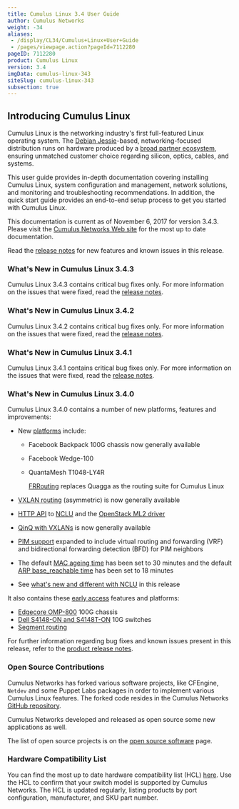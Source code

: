 ```yaml
---
title: Cumulus Linux 3.4 User Guide
author: Cumulus Networks
weight: -34
aliases:
 - /display/CL34/Cumulus+Linux+User+Guide
 - /pages/viewpage.action?pageId=7112280
pageID: 7112280
product: Cumulus Linux
version: 3.4
imgData: cumulus-linux-343
siteSlug: cumulus-linux-343
subsection: true
---
```

## Introducing Cumulus Linux

Cumulus Linux is the networking industry's first full-featured Linux
operating system. The [Debian Jessie](https://www.debian.org/releases/jessie/)-based,
networking-focused distribution runs on hardware produced by a 
[broad partner ecosystem](https://cumulusnetworks.com/hcl/), ensuring unmatched
customer choice regarding silicon, optics, cables, and systems.

This user guide provides in-depth documentation covering installing
Cumulus Linux, system configuration and management, network solutions,
and monitoring and troubleshooting recommendations. In addition, the
quick start guide provides an end-to-end setup process to get you
started with Cumulus Linux.

This documentation is current as of November 6, 2017 for version 3.4.3.
Please visit the 
[Cumulus Networks Web site](https://docs.cumulusnetworks.com) for the most up to date
documentation.

Read the 
[release notes](https://support.cumulusnetworks.com/hc/en-us/articles/115013055508)
for new features and known issues in this release.

### What's New in Cumulus Linux 3.4.3

Cumulus Linux 3.4.3 contains critical bug fixes only. For more
information on the issues that were fixed, read the 
[release notes](https://support.cumulusnetworks.com/hc/en-us/articles/115014754307).

### What's New in Cumulus Linux 3.4.2

Cumulus Linux 3.4.2 contains critical bug fixes only. For more
information on the issues that were fixed, read the 
[release notes](https://support.cumulusnetworks.com/hc/en-us/articles/115013055508).

### What's New in Cumulus Linux 3.4.1

Cumulus Linux 3.4.1 contains critical bug fixes only. For more
information on the issues that were fixed, read the 
[release notes](https://support.cumulusnetworks.com/hc/en-us/articles/115012218847).

### What's New in Cumulus Linux 3.4.0

Cumulus Linux 3.4.0 contains a number of new platforms, features and
improvements:

- New [platforms](https://cumulusnetworks.com/hcl) include:

  - Facebook Backpack 100G chassis now generally available
  - Facebook Wedge-100
  - QuantaMesh T1048-LY4R

    [FRRouting](/version/cumulus-linux-343/Layer-Three/FRRouting-Overview/)
    replaces Quagga as the routing suite for Cumulus Linux

- [VXLAN routing](/version/cumulus-linux-343/Network-Virtualization/VXLAN-Routing)
  (asymmetric) is now generally available
- [HTTP API](/version/cumulus-linux-343/System-Configuration/HTTP-API) to
  [NCLU](/version/cumulus-linux-343/System-Configuration/Network-Command-Line-Utility-NCLU)
  and the
  [OpenStack ML2 driver](/version/cumulus-linux-343/Network-Solutions/OpenStack-Neutron-ML2-and-Cumulus-Linux)
- [QinQ with VXLANs](/version/cumulus-linux-343/Network-Virtualization/Hybrid-Cloud-Connectivity-with-QinQ-and-VXLANs)
    is now generally available
- [PIM support](/version/cumulus-linux-343/Layer-Three/Protocol-Independent-Multicast-PIM)
    expanded to include virtual routing and forwarding (VRF) and
    bidirectional forwarding detection (BFD) for PIM neighbors
- The default [MAC ageing time](/version/cumulus-linux-343/Layer-One-and-Two/Ethernet-Bridging-VLANs/#mac-address-ageing)
    has been set to 30 minutes and the default 
    [ARP base\_reachable time](/version/cumulus-linux-343/Layer-One-and-Two/Ethernet-Bridging-VLANs/VLAN-aware-Bridge-Mode-for-Large-scale-Layer-2-Environments/#configuring-arp-timers)
    has been set to 18 minutes
- See [what's new and different with NCLU](https://support.cumulusnetworks.com/hc/en-us/articles/115011823667)
  in this release

It also contains these 
[early access](https://support.cumulusnetworks.com/hc/en-us/articles/202933878)
features and platforms:

- [Edgecore OMP-800](https://cumulusnetworks.com/products/hardware-compatibility-list/?Brand=edgecore) 100G chassis
- [Dell S4148-ON and S4148T-ON](https://cumulusnetworks.com/products/hardware-compatibility-list/?Brand=dell) 10G switches
- [Segment routing](/version/cumulus-linux-343/Layer-Three/Segment-Routing)

For further information regarding bug fixes and known issues present in
this release, refer to the 
[product release notes](https://support.cumulusnetworks.com/hc/en-us/articles/115011217808).

### Open Source Contributions

Cumulus Networks has forked various software projects, like CFEngine,
`Netdev` and some Puppet Labs packages in order to implement various
Cumulus Linux features. The forked code resides in the Cumulus Networks
[GitHub repository](https://github.com/CumulusNetworks).

Cumulus Networks developed and released as open source some new
applications as well.

The list of open source projects is on the [open source
software](http://oss.cumulusnetworks.com/) page.

### Hardware Compatibility List

You can find the most up to date hardware compatibility list (HCL)
[here](http://cumulusnetworks.com/hcl/). Use the HCL to confirm that
your switch model is supported by Cumulus Networks. The HCL is updated
regularly, listing products by port configuration, manufacturer, and SKU
part number.

